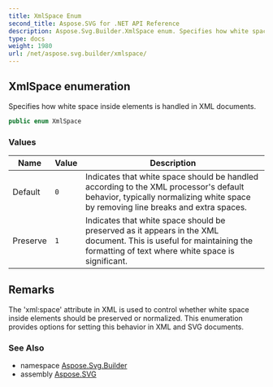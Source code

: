 ```yaml
---
title: XmlSpace Enum
second_title: Aspose.SVG for .NET API Reference
description: Aspose.Svg.Builder.XmlSpace enum. Specifies how white space inside elements is handled in XML documents
type: docs
weight: 1980
url: /net/aspose.svg.builder/xmlspace/
---
```

## XmlSpace enumeration

Specifies how white space inside elements is handled in XML documents.

```csharp
public enum XmlSpace
```

### Values

| Name | Value | Description |
| --- | --- | --- |
| Default | `0` | Indicates that white space should be handled according to the XML processor's default behavior, typically normalizing white space by removing line breaks and extra spaces. |
| Preserve | `1` | Indicates that white space should be preserved as it appears in the XML document. This is useful for maintaining the formatting of text where white space is significant. |

## Remarks

The 'xml:space' attribute in XML is used to control whether white space inside elements should be preserved or normalized. This enumeration provides options for setting this behavior in XML and SVG documents.

### See Also

* namespace [Aspose.Svg.Builder](../../aspose.svg.builder/)
* assembly [Aspose.SVG](../../)
